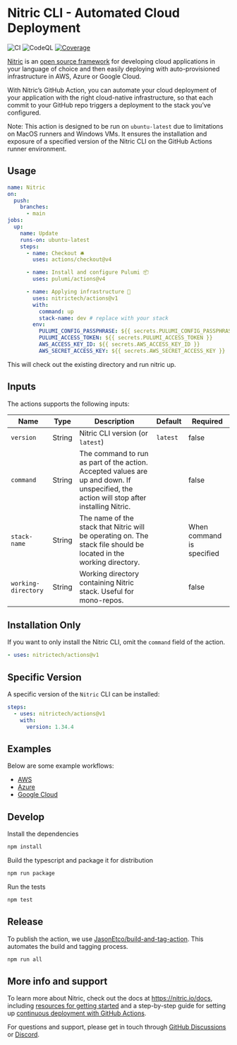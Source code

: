 # Nitric CLI - Automated Cloud Deployment

![CI](https://github.com/nitrictech/actions/workflows/Continuous%20Integration/badge.svg)
![CodeQL](https://github.com/nitrictech/actions/workflows/CodeQL/badge.svg)
[![Coverage](./badges/coverage.svg)](./badges/coverage.svg)

[Nitric](https://nitric.io) is an
[open source framework](https://github.com/nitrictech/nitric) for developing
cloud applications in your language of choice and then easily deploying with
auto-provisioned infrastructure in AWS, Azure or Google Cloud.

With Nitric’s GitHub Action, you can automate your cloud deployment of your
application with the right cloud-native infrastructure, so that each commit to
your GitHub repo triggers a deployment to the stack you’ve configured.

Note: This action is designed to be run on `ubuntu-latest` due to limitations on
MacOS runners and Windows VMs. It ensures the installation and exposure of a
specified version of the Nitric CLI on the GitHub Actions runner environment.

## Usage

```yaml
name: Nitric
on:
  push:
    branches:
      - main
jobs:
  up:
    name: Update
    runs-on: ubuntu-latest
    steps:
      - name: Checkout 🛎️
        uses: actions/checkout@v4

      - name: Install and configure Pulumi 📦
        uses: pulumi/actions@v4

      - name: Applying infrastructure 🚀
        uses: nitrictech/actions@v1
        with:
          command: up
          stack-name: dev # replace with your stack
        env:
          PULUMI_CONFIG_PASSPHRASE: ${{ secrets.PULUMI_CONFIG_PASSPHRASE }}
          PULUMI_ACCESS_TOKEN: ${{ secrets.PULUMI_ACCESS_TOKEN }}
          AWS_ACCESS_KEY_ID: ${{ secrets.AWS_ACCESS_KEY_ID }}
          AWS_SECRET_ACCESS_KEY: ${{ secrets.AWS_SECRET_ACCESS_KEY }}
```

This will check out the existing directory and run nitric up.

## Inputs

The actions supports the following inputs:

| Name                | Type   | Description                                                                                                                              | Default  | Required                  |
| ------------------- | ------ | ---------------------------------------------------------------------------------------------------------------------------------------- | -------- | ------------------------- |
| `version`           | String | Nitric CLI version (or `latest`)                                                                                                         | `latest` | false                     |
| `command`           | String | The command to run as part of the action. Accepted values are up and down. If unspecified, the action will stop after installing Nitric. |          | false                     |
| `stack-name`        | String | The name of the stack that Nitric will be operating on. The stack file should be located in the working directory.                       |          | When command is specified |
| `working-directory` | String | Working directory containing Nitric stack. Useful for mono-repos.                                                                        |          | false                     |

## Installation Only

If you want to only install the Nitric CLI, omit the `command` field of the
action.

```yaml
- uses: nitrictech/actions@v1
```

## Specific Version

A specific version of the `Nitric` CLI can be installed:

```yaml
steps:
  - uses: nitrictech/actions@v1
    with:
      version: 1.34.4
```

## Examples

Below are some example workflows:

- [AWS](examples/aws.yaml)
- [Azure](examples/azure.yaml)
- [Google Cloud](examples/gcp.yaml)

## Develop

Install the dependencies

```bash
npm install
```

Build the typescript and package it for distribution

```bash
npm run package
```

Run the tests

```bash
npm test
```

## Release

To publish the action, we use
[JasonEtco/build-and-tag-action](https://github.com/JasonEtco/build-and-tag-action).
This automates the build and tagging process.

```bash
npm run all
```

## More info and support

To learn more about Nitric, check out the docs at https://nitric.io/docs,
including
[resources for getting started](https://nitric.io/docs/guides/getting-started)
and a step-by-step guide for setting up
[continuous deployment with GitHub Actions](https://nitric.io/docs/guides/getting-started/github-actions).

For questions and support, please get in touch through
[GitHub Discussions](https://github.com/nitrictech/nitric/discussions) or
[Discord](https://nitric.io/chat).
